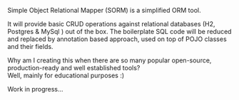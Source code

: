Simple Object Relational Mapper (SORM) is a simplified ORM tool.

It will provide basic CRUD operations against relational databases (H2, Postgres & MySql ) out of the box. 
The boilerplate SQL code will be reduced and replaced by annotation based approach, used on top of POJO classes and their fields.  

Why am I creating this when there are so many popular open-source, production-ready and well established tools?  
Well, mainly for educational purposes :)

Work in progress...